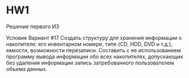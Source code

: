 # HW1
Решение первого ИЗ 

Условие
Вариант #17
Создать структуру для хранения информации о накопителе: его инвентарном номере, типе (CD, HDD, DVD и т.д.), емкости, возможности перезаписи. Составить с ее использованием программу вывода информации обо всех накопителях, допускающих без удаления информации запись затребованного пользователем объема данных.